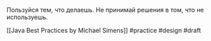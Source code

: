 Пользуйся тем, что делаешь. Не принимай решения в том, что не используешь.

[[Java Best Practices by Michael Simens]]
#practice #design 
#draft